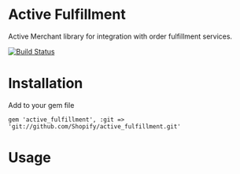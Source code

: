 # Active Fulfillment 
Active Merchant library for integration with order fulfillment services. 

[![Build Status](https://travis-ci.org/Shopify/active_fulfillment.png?branch=master)](https://travis-ci.org/Shopify/active_fulfillment)

# Installation

Add to your gem file
```
gem 'active_fulfillment', :git => 'git://github.com/Shopify/active_fulfillment.git'
```
    
# Usage
